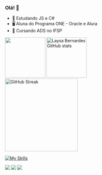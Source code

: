 ### Olá! 👋

- 🌱 Estudando JS e C#
- 🖥️ Aluna do Programa ONE - Oracle e Alura
- 💚 Cursando ADS no IFSP

<div>
  <a href:"https://https://github.com/Laysabernardes">
  <!--<img height="130em" src="https://github-readme-stats.vercel.app/api?username=LaysaBernardes&show_icons=true&hide=contribs,prs&cache_seconds=86400&theme=dracula&include_all_commits-true&count_"/>-->
  <img height="133em" src="https://github-readme-stats.vercel.app/api/top-langs/?username=Laysabernardes&layout=compact&langs_counts=16&theme=transparent"/>
  <img height="133em" src="https://github-readme-stats.vercel.app/api?username=laysabernardes&show_icons=true&theme=transparent" alt="Laysa Bernardes GitHub stats">
  <a href="https://git.io/streak-stats"><img height="240em" src="https://streak-stats.demolab.com?user=Laysabernardes&theme=transparent&hide_border=" alt="GitHub Streak" /></a>
    <!--https://streak-stats.demolab.com/demo/?user=Laysabernardes&theme=transparent&hide_border=falso&border_radius=4.5&locale=en&date_format=&mode=daily&exclude_days=&sections=total%2Ccurrent%2Clongest&card_width=495&type=svg&background-type=solid&properties=fundo -->
</div>


[![My Skills](https://skillicons.dev/icons?i=js,html,css,bootstrap,figma,react,nodejs,express,mongodb,cs,mysql)](https://skillicons.dev)
<!-- https://github.com/tandpfun/skill-icons -->

<div> 
  <a href="https://instagram.com/laysa_bernardes" target="_blank"><img src="https://img.shields.io/badge/-Instagram-%23E4405F?style=for-the-badge&logo=instagram&logoColor=white" target="_blank"></a>
  <a href = "mailto:laysabernardes.ads@gmail.com"><img src="https://img.shields.io/badge/-Gmail-%23333?style=for-the-badge&logo=gmail&logoColor=white" target="_blank"></a>
  <a href="https://www.linkedin.com/in/laysabernardes/" target="_blank"><img src="https://img.shields.io/badge/-LinkedIn-%230077B5?style=for-the-badge&logo=linkedin&logoColor=white" target="_blank"></a> 
</div>


